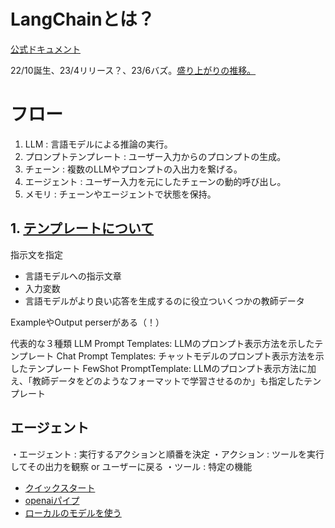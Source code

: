 # LangChainとは？

[公式ドキュメント](https://docs.langchain.com/docs/)

22/10誕生、23/4リリース？、23/6バズ。[盛り上がりの推移。](https://trends.google.co.jp/trends/explore?geo=JP&q=langchain&hl=ja)


# フロー

1. LLM : 言語モデルによる推論の実行。
2. プロンプトテンプレート : ユーザー入力からのプロンプトの生成。
3. チェーン : 複数のLLMやプロンプトの入出力を繋げる。
4. エージェント : ユーザー入力を元にしたチェーンの動的呼び出し。
5. メモリ : チェーンやエージェントで状態を保持。

## 1. [テンプレートについて](https://di-acc2.com/programming/python/26764/)

指示文を指定
* 言語モデルへの指示文章
* 入力変数
* 言語モデルがより良い応答を生成するのに役立ついくつかの教師データ

ExampleやOutput perserがある（！）

代表的な３種類
LLM Prompt Templates: LLMのプロンプト表示方法を示したテンプレート
Chat Prompt Templates: チャットモデルのプロンプト表示方法を示したテンプレート
FewShot PromptTemplate: LLMのプロンプト表示方法に加え、「教師データをどのようなフォーマットで学習させるのか」も指定したテンプレート

## エージェント

・エージェント : 実行するアクションと順番を決定
・アクション : ツールを実行してその出力を観察 or ユーザーに戻る
・ツール : 特定の機能


* [クイックスタート]()
* [openaiパイプ](https://qiita.com/syoyo/items/d0fb68d5fe1127276e2a)
* [ローカルのモデルを使う](https://qiita.com/syoyo/items/d0fb68d5fe1127276e2a)